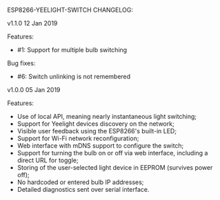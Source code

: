 ESP8266-YEELIGHT-SWITCH CHANGELOG:

v1.1.0		12 Jan 2019

Features:
* #1: Support for multiple bulb switching

Bug fixes:
* #6: Switch unlinking is not remembered

v1.0.0		05 Jan 2019

Features:
* Use of local API, meaning nearly instantaneous light switching;
* Support for Yeelight devices discovery on the network;
* Visible user feedback using the ESP8266's built-in LED;
* Support for Wi-Fi network reconfiguration;
* Web interface with mDNS support to configure the switch;
* Support for turning the bulb on or off via web interface, including a direct URL for toggle;
* Storing of the user-selected light device in EEPROM (survives power off);
* No hardcoded or entered bulb IP addresses;
* Detailed diagnostics sent over serial interface.
